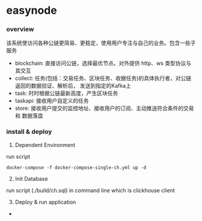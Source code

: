 # easynode

### overview
该系统使访问各种公链更简易、更稳定，使用用户专注与自己的业务。包含一些子服务

 - blockchain: 直接访问公链，选择最优节点。对外提供 http、ws 类型协议与其交互
 - collect: 任务(包括：交易任务、区块任务、收据任务)的具体执行者，对公链返回的数据验证、解析后，
 发送到指定的Kafka上
 - task: 时时根据公链最新高度，产生区块任务
 - taskapi: 接收用户自定义的任务
 - store: 接收用户提交的监控地址、接收用户的订阅、主动推送符合条件的交易 和 数据落盘

### install & deploy

 1. Dependent Environment
   
   run script 

   ``````
   docker-compose -f docker-compose-single-ch.yml up -d
   ``````

 2. Init Database

   run script (./build/ch.sql) in command line which is clickhouse client 

 3. Deploy & run application

   - 



 